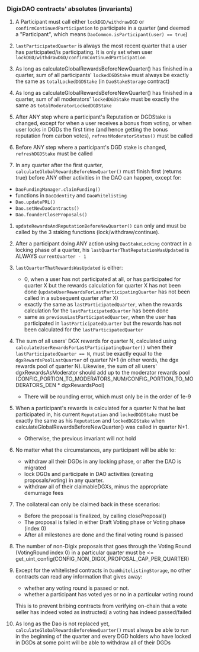 ### DigixDAO contracts' absolutes (invariants)

1. A Participant must call either `lockDGD/withdrawDGD` or `confirmContinuedParticipation` to participate in a quarter (and deemed a "Participant", which means `DaoCommon.isParticipant(user) == true`)

1. `lastParticipatedQuarter` is always the most recent quarter that a user has participated/is participating. It is only set when user `lockDGD/withdrawDGD/confirmContinuedParticipation`

1. As long as calculateGlobalRewardsBeforeNewQuarter() has finished in a quarter, sum of all participants' `lockedDGDStake` must always be exactly the same as `totalLockedDGDStake` (in `DaoStakeStorage` contract)

1. As long as calculateGlobalRewardsBeforeNewQuarter() has finished in a quarter, sum of all moderators' `lockedDGDStake` must be exactly the same as `totalModeratorLockedDGDStake`

1. After ANY step where a participant's Reputation or DGDStake is changed, except for when a user receives a bonus from voting, or when user locks in DGDs the first time (and hence getting the bonus reputation from carbon votes), `refreshModeratorStatus()` must be called

1. Before ANY step where a participant's DGD stake is changed, `refreshDGDStake` must be called

1. In any quarter after the first quarter, `calculateGlobalRewardsBeforeNewQuarter()` must finish first (returns true) before ANY other activities in the DAO can happen, except for:
  * `DaoFundingManager.claimFunding()`
  * functions in `DaoIdentity` and `DaoWhitelisting`
  * `Dao.updatePRL()`
  * `Dao.setNewDaoContracts()`
  * `Dao.founderCloseProposals()`
1. `updateRewardsAndReputationBeforeNewQuarter()` can only and must be called by the 3 staking functions (lock/withdraw/continue).

1. After a participant doing ANY action using `DaoStakeLocking` contract in a locking phase of a quarter, his `lastQuarterThatReputationWasUpdated` is ALWAYS `currentQuarter - 1`

1. `lastQuarterThatRewardsWasUpdated` is either:
    * 0, when a user has not participated at all, or has participated for quarter X but the rewards calculation for quarter X has not been done (`updateUserRewardsForLastParticipatingQuarter` has not been called in a subsequent quarter after X)
    * exactly the same as `lastParticipatedQuarter`, when the rewards calculation for the `lastParticipatedQuarter` has been done
    * same as `previousLastParticipatedQuarter`, when the user has participated in `lastParticipatedQuarter` but the rewards has not been calculated for the `lastParticipatedQuarter`

1. The sum of all users' DGX rewards for quarter N, calculated using `calculateUserRewardsForLastParticipatingQuarter()` when their `lastParticipatedQuarter == N`, must be exactly equal to the `dgxRewardsPoolLastQuarter` of quarter N+1 (in other words, the dgx rewards pool of quarter N). Likewise, the sum of all users' dgxRewardsAsModerator should add up to the
moderator rewards pool (CONFIG_PORTION_TO_MODERATORS_NUM/CONFIG_PORTION_TO_MODERATORS_DEN * dgxRewardsPool)
    * There will be rounding error, which must only be in the order of 1e-9

1. When a participant's rewards is calculated for a quarter N that he last participated in, his current `Reputation` and `lockedDGDStake` must be exactly the same as his `Reputation` and `lockedDGDStake` when calculateGlobalRewardsBeforeNewQuarter() was called in quarter N+1.
    * Otherwise, the previous invariant will not hold

1. No matter what the circumstances, any participant will be able to:
    - withdraw all their DGDs in any locking phase, or after the DAO is migrated
    - lock DGDs and participate in DAO activities (creating proposals/voting) in any quarter.
    - withdraw all of their claimableDGXs, minus the appropriate demurrage fees

1. The collateral can only be claimed back in these scenarios:
    * Before the proposal is finalized, by calling closeProposal()
    * The proposal is failed in either Draft Voting phase or Voting phase (index 0)
    * After all milestones are done and the final voting round is passed

1. The number of non-Digix proposals that goes through the Voting Round (VotingRound index 0) in a particular quarter must be <= get_uint_config(CONFIG_NON_DIGIX_PROPOSAL_CAP_PER_QUARTER)

1. Except for the whitelisted contracts in `DaoWhitelistingStorage`, no other contracts can read any information that gives away:
    * whether any voting round is passed or not.
    * whether a participant has voted yes or no in a particular voting round

    This is to prevent bribing contracts from verifying on-chain that a vote seller has indeed voted as instructed/ a voting has indeed passed/failed

1. As long as the Dao is not replaced yet, `calculateGlobalRewardsBeforeNewQuarter()` must always be able to run in the beginning of the quarter and every DGD holders who have locked in DGDs at some point will be able to withdraw all of their DGDs
